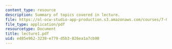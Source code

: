 ```yaml
---
content_type: resource
description: Summary of topics covered in lecture.
file: https://ol-ocw-studio-app-production.s3.amazonaws.com/courses/7-03-genetics-fall-2004/ed85e9623238e779d5b3826ea1a7cb90_lecture1.pdf
file_type: application/pdf
resourcetype: Document
title: lecture1.pdf
uid: ed85e962-3238-e779-d5b3-826ea1a7cb90
---
```

